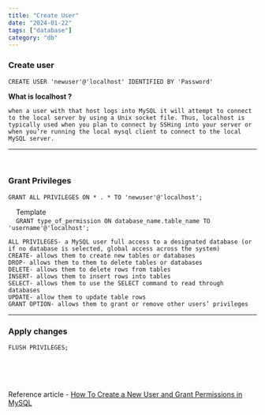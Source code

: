 ```yaml
---
title: "Create User"
date: "2024-01-22"
tags: ["database"]
category: "db"
---
```


### Create user

`CREATE USER 'newuser'@'localhost' IDENTIFIED BY 'Password'`

<b>What is localhost ?</b>  

    when a user with that host logs into MySQL it will attempt to connect to the local server by using a Unix socket file. Thus, localhost is typically used when you plan to connect by SSHing into your server or when you’re running the local mysql client to connect to the local MySQL server.

----

<br />

### Grant Privileges 

`GRANT ALL PRIVILEGES ON * . * TO 'newuser'@'localhost';`

&nbsp;&nbsp;&nbsp;&nbsp;Template  
&nbsp;&nbsp;&nbsp;&nbsp;`GRANT type_of_permission ON database_name.table_name TO 'username'@'localhost';
`

    ALL PRIVILEGES- a MySQL user full access to a designated database (or if no database is selected, global access across the system)
    CREATE- allows them to create new tables or databases
    DROP- allows them to them to delete tables or databases
    DELETE- allows them to delete rows from tables
    INSERT- allows them to insert rows into tables
    SELECT- allows them to use the SELECT command to read through databases
    UPDATE- allow them to update table rows
    GRANT OPTION- allows them to grant or remove other users’ privileges


----

### Apply changes

`FLUSH PRIVILEGES;`



<br />
<br />
<br />

Reference article - [How To Create a New User and Grant Permissions in MySQL](https://www.digitalocean.com/community/tutorials/how-to-create-a-new-user-and-grant-permissions-in-mysql)